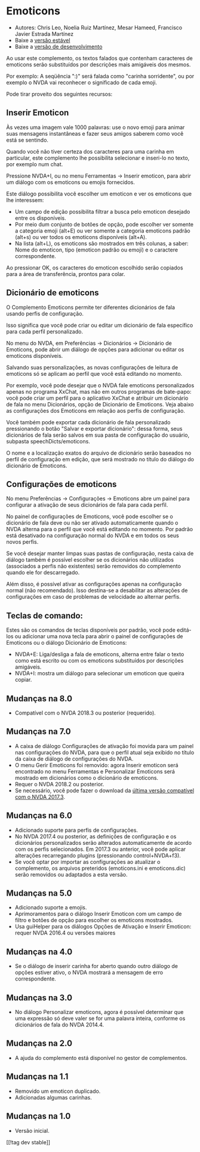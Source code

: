 # Emoticons #

* Autores: Chris Leo, Noelia Ruiz Martínez, Mesar Hameed, Francisco Javier
  Estrada Martínez
* Baixe a [versão estável][1]
* Baixe a [versão de desenvolvimento][2]

Ao usar este complemento, os textos falados que contenham caracteres de
emoticons serão substituídos por descrições mais amigáveis dos mesmos.

Por exemplo: A seqüência ":)" será falada como "carinha sorridente", ou por
exemplo o NVDA vai reconhecer o significado de cada emoji.

Pode tirar proveito dos seguintes recursos:

## Inserir Emoticon ##

Às vezes uma imagem vale 1000 palavras: use o novo emoji para animar suas
mensagens instantâneas e fazer seus amigos saberem como você está se
sentindo.

Quando você não tiver certeza dos caracteres para uma carinha em particular,
este complemento lhe possibilita selecionar e inseri-lo no texto, por
exemplo num chat.

Pressione NVDA+I, ou no menu Ferramentas -> Inserir emoticon, para abrir um diálogo com os emoticons ou emojis fornecidos.

Este diálogo possibilita você escolher um emoticon e ver os emoticons que
lhe interessem:

*	Um campo de edição possibilita filtrar a busca pelo emoticon desejado
  entre os disponíveis.
*	Por meio dum conjunto de botões de opção, pode escolher ver somente a
  categoria emoji (alt+E) ou ver somente a categoria emoticons padrão
  (alt+s) ou ver todos os emoticons disponíveis (alt+A).
*	Na lista (alt+L), os emoticons são mostrados em três colunas, a saber:
  Nome do emoticon, tipo (emoticon padrão ou emoji) e o caractere
  correspondente.

Ao pressionar OK, os caracteres do emoticon escolhido serão copiados para a
área de transferência, prontos para colar.

## Dicionário de emoticons ##

O Complemento Emoticons permite ter diferentes dicionários de fala usando
perfis de configuração.

Isso significa que você pode criar ou editar um dicionário de fala
específico para cada perfil personalizado.

No menu do NVDA, em Preferências -> Dicionários -> Dicionário de Emoticons, pode abrir um diálogo de opções para adicionar ou editar os emoticons disponíveis.

Salvando suas personalizações, as novas configurações de leitura de
emoticons só se aplicam ao perfil que você está editando no momento.

Por exemplo, você pode desejar que o NVDA fale emoticons personalizados
apenas no programa XxChat, mas não em outros programas de bate-papo: você
pode criar um perfil para o aplicativo XxChat e atribuir um dicionário de
fala no menu Dicionários, opção de Dicionário de Emoticons. Veja abaixo as
configurações dos Emoticons em relação aos perfis de configuração.

Você também pode exportar cada dicionário de fala personalizado pressionando
o botão "Salvar e exportar dicionário": dessa forma, seus dicionários de
fala serão salvos em sua pasta de configuração do usuário, subpasta
speechDicts/emoticons.

O nome e a localização exatos do arquivo de dicionário serão baseados no
perfil de configuração em edição, que será mostrado no título do diálogo do
dicionário de Emoticons.

## Configurações de emoticons ##

No menu Preferências -> Configurações -> Emoticons abre um painel para configurar a ativação de seus dicionários de fala para cada perfil.

No painel de configurações de Emoticons, você pode escolher se o dicionário de fala deve ou não ser ativado automaticamente quando o NVDA alterna para o perfil que você está editando no momento. Por padrão está desativado na configuração normal do NVDA e em todos os seus novos perfis.

Se você desejar manter limpas suas pastas de configuração, nesta caixa de
diálogo também é possível escolher se os dicionários não utilizados
(associados a perfis não existentes) serão removidos do complemento quando
ele for descarregado.

Além disso, é possível ativar as configurações apenas na configuração normal
(não recomendado). Isso destina-se a desabilitar as alterações de
configurações em caso de problemas de velocidade ao alternar perfis.

## Teclas de comando: ##

Estes são os comandos de teclas disponíveis por padrão, você pode editá-los
ou adicionar uma nova tecla para abrir o painel de configurações de
Emoticons ou o diálogo Dicionário de Emoticons:

* NVDA+E: Liga/desliga a fala de emoticons, alterna entre falar o texto como
  está escrito ou com os emoticons substituídos por descrições amigáveis.
* NVDA+I: mostra um diálogo para selecionar um emoticon que queira copiar.



## Mudanças na 8.0 ##

* Compatível com o NVDA 2018.3 ou posterior (requerido).

## Mudanças na 7.0 ##

* A caixa de diálogo Configurações de ativação foi movida para um painel nas
  configurações do NVDA, para que o perfil atual seja exibido no título da
  caixa de diálogo de configurações do NVDA.
* O menu Gerir Emoticons foi removido: agora Inserir emoticon será
  encontrado no menu Ferramentas e Personalizar Emoticons será mostrado em
  dicionários como o dicionário de emoticons.
* Requer o NVDA 2018.2 ou posterior.
* Se necessário, você pode fazer o download da [última versão compatível com
  o NVDA 2017.3][3].

## Mudanças na 6.0 ##

* Adicionado suporte para perfis de configurações.
* No NVDA 2017.4 ou posterior, as definições de configuração e os
  dicionários personalizados serão alterados automaticamente de acordo com
  os perfis selecionados. Em 2017.3 ou anterior, você pode aplicar
  alterações recarregando plugins (pressionando control+NVDA+f3).
* Se você optar por importar as configurações ao atualizar o complemento, os
  arquivos preteridos (emoticons.ini e emoticons.dic) serão removidos ou
  adaptados a esta versão.

## Mudanças na 5.0 ##

* Adicionado suporte a emojis.
* Aprimoramentos para o diálogo Inserir Emoticon com um campo de filtro e
  botões de opção para escolher os emoticons mostrados.
* Usa guiHelper para os diálogos Opções de Ativação e Inserir Emoticon:
  requer NVDA 2016.4 ou versões maiores

## Mudanças na 4.0 ##

* Se o diálogo de inserir carinha for aberto quando outro diálogo de opções
  estiver ativo, o NVDA mostrará a mensagem de erro correspondente.


## Mudanças na 3.0 ##

* No diálogo Personalizar emoticons, agora é possível determinar que uma
  expressão só deve valer se for uma palavra inteira, conforme os
  dicionários de fala do NVDA 2014.4.


## Mudanças na 2.0 ##

* A ajuda do complemento está disponível no gestor de complementos.


## Mudanças na 1.1 ##

* Removido um emoticon duplicado.
* Adicionadas algumas carinhas.

## Mudanças na 1.0 ##

* Versão inicial.

[[!tag dev stable]]

[1]: https://addons.nvda-project.org/files/get.php?file=emo

[2]: https://addons.nvda-project.org/files/get.php?file=emo-dev

[3]: https://addons.nvda-project.org/files/get.php?file=emo-o
